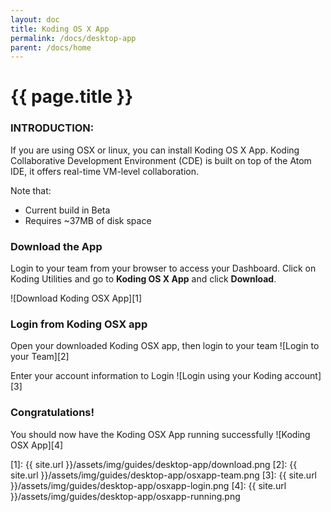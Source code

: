 ```yaml
---
layout: doc
title: Koding OS X App
permalink: /docs/desktop-app
parent: /docs/home
---
```


# {{ page.title }}

### INTRODUCTION:

If you are using OSX or linux, you can install Koding OS X App. Koding Collaborative Development Environment (CDE) is built on top of the Atom IDE, it offers real-time VM-level collaboration.

Note that:

- Current build in Beta
- Requires ~37MB of disk space

### Download the App

Login to your team from your browser to access your Dashboard. Click on Koding Utilities and go to **Koding OS X App** and click **Download**.

![Download Koding OSX App][1]

### Login from Koding OSX app

Open your downloaded Koding OSX app, then login to your team
![Login to your Team][2]

Enter your account information to Login
![Login using your Koding account][3]

### Congratulations!

You should now have the Koding OSX App running successfully
![Koding OSX App][4]

[1]: {{ site.url }}/assets/img/guides/desktop-app/download.png
[2]: {{ site.url }}/assets/img/guides/desktop-app/osxapp-team.png
[3]: {{ site.url }}/assets/img/guides/desktop-app/osxapp-login.png
[4]: {{ site.url }}/assets/img/guides/desktop-app/osxapp-running.png
